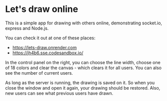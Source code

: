 # Let's draw online

This is a simple app for drawing with others online, demonstrating socket.io, express and Node.js.

You can check it out at one of these places:

-   https://lets-draw.onrender.com
-   https://jh4b6.sse.codesandbox.io/

In the control panel on the right, you can choose the line width, choose one of 18 colors and clear the canvas - which clears it for all users. You can also see the number of current users.

As long as the server is running, the drawing is saved on it. So when you close the window and open it again, your drawing should be restored. Also, new users can see what previous users have drawn.
